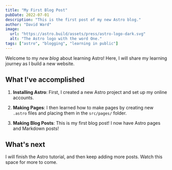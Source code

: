```yaml
---
title: "My First Blog Post"
pubDate: 2022-07-01
description: "This is the first post of my new Astro blog."
author: "David Ward"
image:
  url: "https://astro.build/assets/press/astro-logo-dark.svg"
  alt: "The Astro logo with the word One."
tags: ["astro", "blogging", "learning in public"]
---
```


Welcome to my _new blog_ about learning Astro! Here, I will share my learning journey as I build a new website.

## What I've accomplished

1. **Installing Astro**: First, I created a new Astro project and set up my online accounts.

2. **Making Pages**: I then learned how to make pages by creating new `.astro` files and placing them in the `src/pages/` folder.

3. **Making Blog Posts**: This is my first blog post! I now have Astro pages and Markdown posts!

## What's next

I will finish the Astro tutorial, and then keep adding more posts. Watch this space for more to come.

